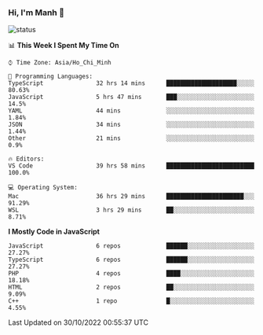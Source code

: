 ### Hi, I'm Manh 👋

![status](https://badge.stateful.com/manhhn01/status.svg)

<!--START_SECTION:waka-->
📊 **This Week I Spent My Time On** 

```text
⌚︎ Time Zone: Asia/Ho_Chi_Minh

💬 Programming Languages: 
TypeScript               32 hrs 14 mins      ████████████████████░░░░░   80.63% 
JavaScript               5 hrs 47 mins       ███░░░░░░░░░░░░░░░░░░░░░░   14.5% 
YAML                     44 mins             ░░░░░░░░░░░░░░░░░░░░░░░░░   1.84% 
JSON                     34 mins             ░░░░░░░░░░░░░░░░░░░░░░░░░   1.44% 
Other                    21 mins             ░░░░░░░░░░░░░░░░░░░░░░░░░   0.9%

🔥 Editors: 
VS Code                  39 hrs 58 mins      █████████████████████████   100.0%

💻 Operating System: 
Mac                      36 hrs 29 mins      ██████████████████████░░░   91.29% 
WSL                      3 hrs 29 mins       ██░░░░░░░░░░░░░░░░░░░░░░░   8.71%

```

**I Mostly Code in JavaScript** 

```text
JavaScript               6 repos             ██████░░░░░░░░░░░░░░░░░░░   27.27% 
TypeScript               6 repos             ██████░░░░░░░░░░░░░░░░░░░   27.27% 
PHP                      4 repos             ████░░░░░░░░░░░░░░░░░░░░░   18.18% 
HTML                     2 repos             ██░░░░░░░░░░░░░░░░░░░░░░░   9.09% 
C++                      1 repo              █░░░░░░░░░░░░░░░░░░░░░░░░   4.55%

```



 Last Updated on 30/10/2022 00:55:37 UTC
<!--END_SECTION:waka-->
